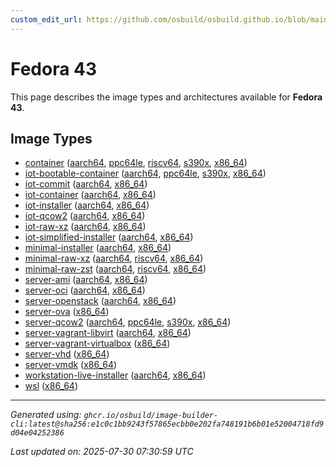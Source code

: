 ```yaml
---
custom_edit_url: https://github.com/osbuild/osbuild.github.io/blob/main/scripts/pull_image_descriptions.py
---
```


# Fedora 43

<!--
[//]: # ( DO NOT MODIFY THIS FILE! )
[//]: # ( This content is generated by `scripts/pull_image_descriptions.py` )
[//]: # ( Generated on: 2025-07-30 07:30:59 UTC )
-->

This page describes the image types and architectures available for **Fedora 43**.

## Image Types

- [container](./container.md) ([aarch64](./container.md#aarch64), [ppc64le](./container.md#ppc64le), [riscv64](./container.md#riscv64), [s390x](./container.md#s390x), [x86_64](./container.md#x86-64))
- [iot-bootable-container](./iot-bootable-container.md) ([aarch64](./iot-bootable-container.md#aarch64), [ppc64le](./iot-bootable-container.md#ppc64le), [s390x](./iot-bootable-container.md#s390x), [x86_64](./iot-bootable-container.md#x86-64))
- [iot-commit](./iot-commit.md) ([aarch64](./iot-commit.md#aarch64), [x86_64](./iot-commit.md#x86-64))
- [iot-container](./iot-container.md) ([aarch64](./iot-container.md#aarch64), [x86_64](./iot-container.md#x86-64))
- [iot-installer](./iot-installer.md) ([aarch64](./iot-installer.md#aarch64), [x86_64](./iot-installer.md#x86-64))
- [iot-qcow2](./iot-qcow2.md) ([aarch64](./iot-qcow2.md#aarch64), [x86_64](./iot-qcow2.md#x86-64))
- [iot-raw-xz](./iot-raw-xz.md) ([aarch64](./iot-raw-xz.md#aarch64), [x86_64](./iot-raw-xz.md#x86-64))
- [iot-simplified-installer](./iot-simplified-installer.md) ([aarch64](./iot-simplified-installer.md#aarch64), [x86_64](./iot-simplified-installer.md#x86-64))
- [minimal-installer](./minimal-installer.md) ([aarch64](./minimal-installer.md#aarch64), [x86_64](./minimal-installer.md#x86-64))
- [minimal-raw-xz](./minimal-raw-xz.md) ([aarch64](./minimal-raw-xz.md#aarch64), [riscv64](./minimal-raw-xz.md#riscv64), [x86_64](./minimal-raw-xz.md#x86-64))
- [minimal-raw-zst](./minimal-raw-zst.md) ([aarch64](./minimal-raw-zst.md#aarch64), [riscv64](./minimal-raw-zst.md#riscv64), [x86_64](./minimal-raw-zst.md#x86-64))
- [server-ami](./server-ami.md) ([aarch64](./server-ami.md#aarch64), [x86_64](./server-ami.md#x86-64))
- [server-oci](./server-oci.md) ([aarch64](./server-oci.md#aarch64), [x86_64](./server-oci.md#x86-64))
- [server-openstack](./server-openstack.md) ([aarch64](./server-openstack.md#aarch64), [x86_64](./server-openstack.md#x86-64))
- [server-ova](./server-ova.md) ([x86_64](./server-ova.md#x86-64))
- [server-qcow2](./server-qcow2.md) ([aarch64](./server-qcow2.md#aarch64), [ppc64le](./server-qcow2.md#ppc64le), [s390x](./server-qcow2.md#s390x), [x86_64](./server-qcow2.md#x86-64))
- [server-vagrant-libvirt](./server-vagrant-libvirt.md) ([aarch64](./server-vagrant-libvirt.md#aarch64), [x86_64](./server-vagrant-libvirt.md#x86-64))
- [server-vagrant-virtualbox](./server-vagrant-virtualbox.md) ([x86_64](./server-vagrant-virtualbox.md#x86-64))
- [server-vhd](./server-vhd.md) ([x86_64](./server-vhd.md#x86-64))
- [server-vmdk](./server-vmdk.md) ([x86_64](./server-vmdk.md#x86-64))
- [workstation-live-installer](./workstation-live-installer.md) ([aarch64](./workstation-live-installer.md#aarch64), [x86_64](./workstation-live-installer.md#x86-64))
- [wsl](./wsl.md) ([x86_64](./wsl.md#x86-64))


---
*Generated using: `ghcr.io/osbuild/image-builder-cli:latest@sha256:e1c0c1bb9243f57865ecbb0e202fa748191b6b01e52004718fd9d04e04252386`*

*Last updated on: 2025-07-30 07:30:59 UTC*
